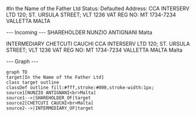 #In the Name of the Father Ltd
Status: Defaulted
Address: CCA INTERSERV LTD 120; ST. URSULA STREET; VLT 1236 VAT REG NO: MT 1734-7234 VALLETTA MALTA

--- Incoming ---
SHAREHOLDER
NUNZIO ANTIGNANI
Malta

INTERMEDIARY
CHETCUTI CAUCHI
CCA INTERSERV LTD 120; ST. URSULA STREET; VLT 1236 VAT REG NO: MT 1734-7234 VALLETTA MALTA
Malta


--- Graph ---
```mermaid
graph TD
target[In the Name of the Father Ltd]
class target outline
classDef outline fill:#fff,stroke:#000,stroke-width:1px;
source1[NUNZIO ANTIGNANI<br>Malta]
source1-->|SHAREHOLDER_OF|target
source2[CHETCUTI CAUCHI<br>Malta]
source2-->|INTERMEDIARY_OF|target
```
